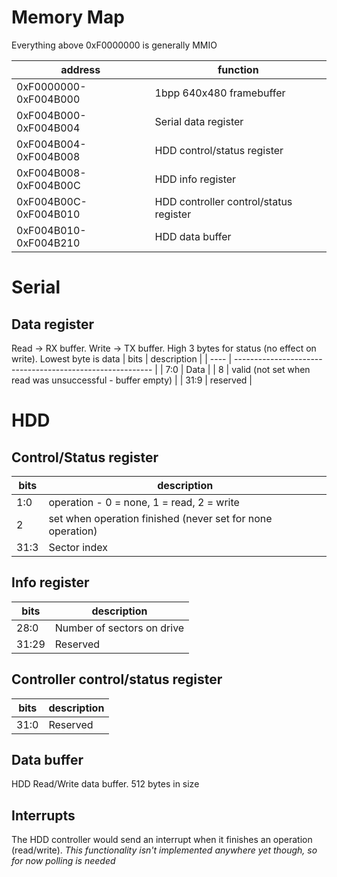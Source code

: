 # Memory Map

Everything above 0xF0000000 is generally MMIO

| address               | function                               |
| --------------------- | -------------------------------------- |
| 0xF0000000-0xF004B000 | 1bpp 640x480 framebuffer               |
| 0xF004B000-0xF004B004 | Serial data register                   |
| 0xF004B004-0xF004B008 | HDD control/status register            |
| 0xF004B008-0xF004B00C | HDD info register                      |
| 0xF004B00C-0xF004B010 | HDD controller control/status register |
| 0xF004B010-0xF004B210 | HDD data buffer                        |


# Serial

## Data register
Read -> RX buffer. Write -> TX buffer. High 3 bytes for status (no effect on write). Lowest byte is data
| bits | description                                               |
| ---- | --------------------------------------------------------- |
| 7:0  | Data                                                      |
| 8    | valid (not set when read was unsuccessful - buffer empty) |
| 31:9 | reserved                                                  |

# HDD

## Control/Status register

| bits | description                                                |
| ---- | ---------------------------------------------------------- |
| 1:0  | operation - 0 = none, 1 = read, 2 = write                  |
| 2    | set when operation finished (never set for none operation) |
| 31:3 | Sector index                                               |

## Info register

| bits  | description                |
| ----- | -------------------------- |
| 28:0  | Number of sectors on drive |
| 31:29 | Reserved                   |

## Controller control/status register

| bits | description |
| ---- | ----------- |
| 31:0 | Reserved    |

## Data buffer

HDD Read/Write data buffer. 512 bytes in size

## Interrupts

The HDD controller would send an interrupt when it finishes an operation (read/write).
_This functionality isn't implemented anywhere yet though, so for now polling is needed_
